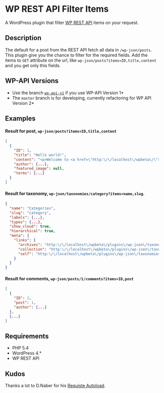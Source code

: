 # WP REST API Filter Items

A WordPress plugin that filter [WP REST API](http://wp-api.org/) items on your request.

## Description
The default for a post from the REST API fetch all data in `/wp-json/posts`. This plugin give you the chance to filter for the required fields. Add the items to  `GET` attribute on the url, like `wp-json/posts?items=ID,title,content` and you get only this fields.

## WP-API Versions
 * Use the branch [`wp-api-v1`](tree/wp-api-v1) if you use WP-API Version 1*
 * The `master` branch is for developing, currently refactoring for WP API Version 2*

## Examples
#### Result for post, `wp-json/posts?items=ID,title,content`
```json
[
  {
    "ID": 1,
    "title": "Hello world!",
    "content": "<p>Welcome to <a href=\"http:\/\/localhost\/wpbeta\/\">WP Beta Dev Sites<\/a>. This is your first post. Edit or delete it, then start blogging!<\/p>\n",
    "author": {...},
    "featured_image": null,
    "terms": {...}
  }
]
```

#### Result for taxonomy, `wp-json/taxonomies/category?items=name,slug`.
```json
{
  "name": "Categories",
  "slug": "category",
  "labels": {...},
  "types": {...},
  "show_cloud": true,
  "hierarchical": true,
  "meta": {
    "links": {
      "archives": "http:\/\/localhost\/wpbeta\/plugins\/wp-json\/taxonomies\/category\/terms",
      "collection": "http:\/\/localhost\/wpbeta\/plugins\/wp-json\/taxonomies",
      "self": "http:\/\/localhost\/wpbeta\/plugins\/wp-json\/taxonomies\/category"
    }
  }
}
```

#### Result for comments, `wp-json/posts/1/comments?items=ID,post`
```json
[
  {
    "ID": 2,
    "post": 1,
    "author": {...}
  },
  {...}
]
```

## Requirements
 * PHP 5.4
 * WordPress 4.*
 * WP REST API

## Kudos
Thanks a lot to D.Naber for his [Requiste Autoload](https://github.com/dnaber-de/Requisite).
